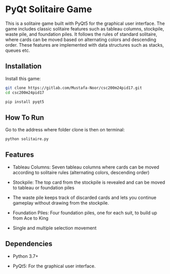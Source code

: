 
# PyQt Solitaire Game

This is a solitaire game built with PyQt5 for the graphical user interface. The game includes classic solitaire features such as tableau columns, stockpile, waste pile, and foundation piles. It follows the rules of standard solitaire, where cards can be moved based on alternating colors and descending order. These features are implemented with data structures such as stacks, queues etc.


## Installation

Install this game:

```bash
git clone https://gitlab.com/Mustafa-Noor/csc200m24pid17.git
cd csc200m24pid17
```
```bash
pip install pyqt5
```
    
## How To Run
Go to the address where folder clone is then on terminal:
```bash
python solitaire.py
```

## Features

- Tableau Columns: Seven tableau columns where cards can be moved according to solitaire rules (alternating colors, descending order)

- Stockpile: The top card from the stockpile is revealed and can be moved to tableau or foundation piles

- The waste pile keeps track of discarded cards and lets you continue gameplay without drawing from the stockpile.

- Foundation Piles: Four foundation piles, one for each suit, to build up from Ace to King

- Single and multiple selection movement




## Dependencies
- Python 3.7+

- PyQt5: For the graphical user interface.
